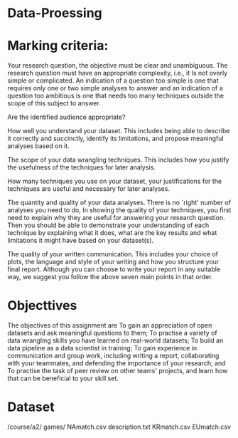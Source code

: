 # Data-Proessing


# Marking criteria:
Your research question, the objective must be clear and unambiguous. The research question must have an appropriate complexity, i.e., it Is not overly simple or complicated. An indication of a question too simple is one that requires only one or two simple analyses to answer and an indication of a question too ambitious is one that needs too many techniques outside the scope of this subject to answer.

Are the identified audience appropriate?

How well you understand your dataset. This includes being able to describe it correctly and succinctly, identify its limitations, and propose meaningful analyses based on it. 

The scope of your data wrangling techniques. This includes how you justify the usefulness of the techniques for later analysis.

How many techniques you use on your dataset, your justifications for the techniques are useful and necessary for later analyses.

The quantity and quality of your data analyses. There is no `right' number of analyses you need to do, In showing the quality of your techniques, you first need to explain why they are useful for answering your research question. Then you should be able to demonstrate your understanding of each technique by explaining what it does, what are the key results and what limitations it might have based on your dataset(s). 

The quality of your written communication. This includes your choice of plots, the language and style of your writing and how you structure your final report. Although you can choose to write your report in any suitable way, we suggest you follow the above seven main points in that order.

# Objecttives
The objectives of this assignment are
To gain an appreciation of open datasets and ask meaningful questions to them;
To practise a variety of data wrangling skills you have learned on real-world datasets;
To build an data pipeline as a data scientist in training;
To gain experience in communication and group work, including writing a report, collaborating with your
teammates, and defending the importance of your research; and
To practise the task of peer review on other teams' projects, and learn how that can be beneficial to your
skill set.

# Dataset
/course/a2/
games/
NAmatch.csv
description.txt
KRmatch.csv
EUmatch.csv
